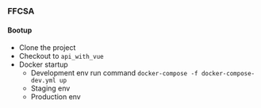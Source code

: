 ### FFCSA

#### Bootup
- Clone the project
- Checkout to `api_with_vue`
- Docker startup
    - Development env
        run command `docker-compose -f docker-compose-dev.yml up`
    - Staging env
    - Production env
